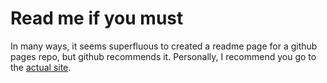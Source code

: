 # Read me if you must
In many ways, it seems superfluous to created a readme page for a github pages repo, but github 
recommends it. Personally, I recommend you go to the [actual site](http://jake-bladt.github.io).
